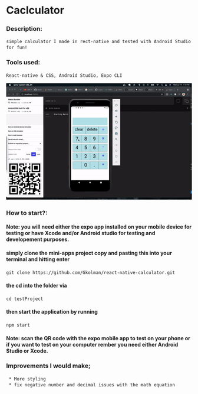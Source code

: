 # Caclculator
### Description:
    simple calculator I made in rect-native and tested with Android Studio for fun!

### Tools used:
    React-native & CSS, Android Studio, Expo CLI

  ![](/images/calculator.gif)

### How to start?:

#### Note: you will need either the expo app installed on your mobile device for testing or have Xcode and/or Android studio for testing and developement purposes.


####  simply clone the mini-apps project copy and pasting this into your terminal and hitting enter
    git clone https://github.com/Gkolman/react-native-calculator.git

#### the cd into the folder via
    cd testProject



#### then start the application by running
    npm start

#### Note: scan the QR code with the expo mobile app to test on your phone or if you want to test on your computer rember you need either Android Studio or Xcode.

 ### Improvements I would make;
     * More styling
     * fix negative number and decimal issues with the math equation
